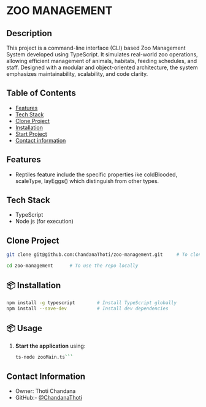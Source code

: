 # ZOO MANAGEMENT

## Description

This project is a command-line interface (CLI) based Zoo Management System developed using TypeScript. It simulates real-world zoo operations, allowing efficient management of animals, habitats, feeding schedules, and staff. Designed with a modular and object-oriented architecture, the system emphasizes maintainability, scalability, and code clarity.

##  Table of Contents

- [Features](#-features)
- [Tech Stack](#-tech-stack)
- [Clone Project](#-clone-project)
- [Installation](#-installation)
- [Start Project](#-start-project)
- [Contact information](#-contact-information)

## Features

- Reptiles feature include the specific properties ike coldBlooded, scaleType, layEggs() which distinguish from other types.

## Tech Stack

- TypeScript
- Node js (for execution)

## Clone Project

``` bash
git clone git@github.com:ChandanaThoti/zoo-management.git     # To clone the repo from github

cd zoo-management      # To use the repo locally
```

## 📦 Installation

```bash
npm install -g typescript        # Install TypeScript globally
npm install --save-dev           # Install dev dependencies 
```

## 📦 Usage

1. **Start the application** using:
   ```bash
   ts-node zooMain.ts``` 

##  Contact Information

- Owner: Thoti Chandana 
- GitHub:- [@ChandanaThoti](https://github.com/ChandanaThoti)

